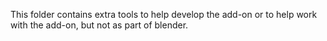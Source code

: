 This folder contains extra tools to help develop the add-on or to help work with the add-on, but not as part of blender.
